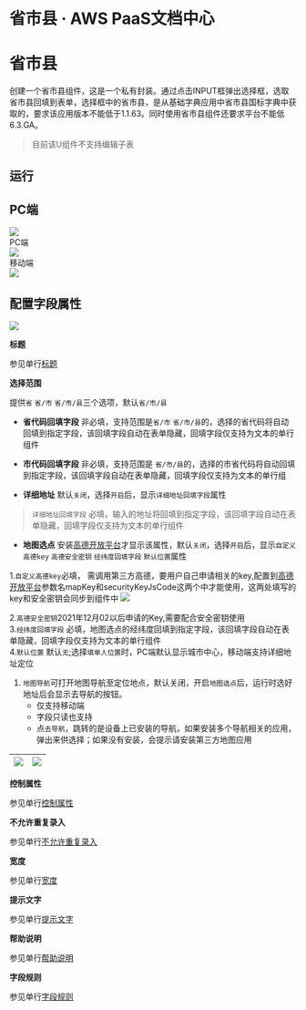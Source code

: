 # 省市县 · AWS PaaS文档中心

# 省市县

创建一个省市县组件，这是一个私有封装。通过点击INPUT框弹出选择框，选取省市县回填到表单，选择框中的省市县，是从基础字典应用中省市县国标字典中获取的，要求该应用版本不能低于1.1.63。同时使用省市县组件还要求平台不能低6.3.GA。

> 目前该U组件不支持编辑子表

## 运行

PC端  
---  
[![](https://docs.awspaas.com/user-manual/aws-pass-console-user-manual-form-vue-64ga/zj/textssx1_pc.png)](<textssx1_pc.png>)  
PC端  
[![](https://docs.awspaas.com/user-manual/aws-pass-console-user-manual-form-vue-64ga/zj/textssx2_pc.png)](<textssx2_pc.png>)  
移动端  
[![](https://docs.awspaas.com/user-manual/aws-pass-console-user-manual-form-vue-64ga/zj/textssx_mobile.png)](<textssx_mobile.png>)  
  
## 配置字段属性

[![](https://helpcdn.awspaas.com/picture/picture/202310/bfcdc71691a540fe8bef104f71c5dc0e.png)](<https://helpcdn.awspaas.com/picture/picture/202310/bfcdc71691a540fe8bef104f71c5dc0e.png>)

**标题**

参见单行[标题](<text.html#title>)

**选择范围**

提供`省` `省/市` `省/市/县`三个选项，默认`省/市/县`

  * **省代码回填字段** 非必填，支持范围是`省/市` `省/市/县`的，选择的省代码将自动回填到指定字段，该回填字段自动在表单隐藏，回填字段仅支持为文本的单行组件

  * **市代码回填字段** 非必填，支持范围是 `省/市/县`的，选择的市省代码将自动回填到指定字段，该回填字段自动在表单隐藏，回填字段仅支持为文本的单行组

  * **详细地址** 默认`关闭`，选择`开启`后，显示`详细地址回填字段`属性

> `详细地址回填字段` 必填，输入的地址将回填到指定字段，该回填字段自动在表单隐藏，回填字段仅支持为文本的单行组件

  * **地图选点** 安装[高德开放平台](<https://docs.awspaas.com/apps/com.actionsoft.apps.addons.gaode/index.html>)才显示该属性，默认`关闭`，选择`开启`后，显示`自定义高德key` `高德安全密钥` `经纬度回填字段` `默认位置`属性

1.`自定义高德key`必填， 需调用第三方高德，要用户自己申请相关的key,配置到[高德开放平台](<https://docs.awspaas.com/apps/com.actionsoft.apps.addons.gaode/index.html>)参数名mapKey和securityKeyJsCode这两个中才能使用，这两处填写的key和安全密钥会同步到组件中 [![](https://docs.awspaas.com/user-manual/aws-pass-console-user-manual-form-vue-64ga/zj/textssx2.png)](<textssx2.png>)  

2.`高德安全密钥`2021年12月02以后申请的Key,需要配合安全密钥使用  
3.`经纬度回填字段` 必填，地图选点的经纬度回填到指定字段，该回填字段自动在表单隐藏，回填字段仅支持为文本的单行组件  
4.`默认位置` 默认`无`;选择`填单人位置`时，PC端默认显示城市中心，移动端支持详细地址定位

  1. `地图导航`可打开地图导航至定位地点，默认关闭，开启`地图选点`后，运行时选好地址后会显示去导航的按钮。
     * 仅支持移动端
     * 字段只读也支持
     * 点`去导航`，跳转的是设备上已安装的导航，如果安装多个导航相关的应用，弹出来供选择；如果没有安装，会提示请安装第三方地图应用

[![](https://helpcdn.awspaas.com/picture/picture/202310/57961170f7604a84a8778848c2379a55.png)](<https://helpcdn.awspaas.com/picture/picture/202310/57961170f7604a84a8778848c2379a55.png>) | [![](https://helpcdn.awspaas.com/picture/picture/202310/c50afc5ce1c147149078400c44d1c1bf.png)](<https://helpcdn.awspaas.com/picture/picture/202310/c50afc5ce1c147149078400c44d1c1bf.png>)  
---|---  
  
**控制属性**

参见单行[控制属性](<text.html#control>)

**不允许重复录入**

参见单行[不允许重复录入](<text.html#nocopy>)

**宽度**

参见单行[宽度](<text.html#wigth>)

**提示文字**

参见单行[提示文字](<text.html#tip>)

**帮助说明**

参见单行[帮助说明](<text.html#help>)

**字段规则**

参见单行[字段规则](<text.html#zdgz>)